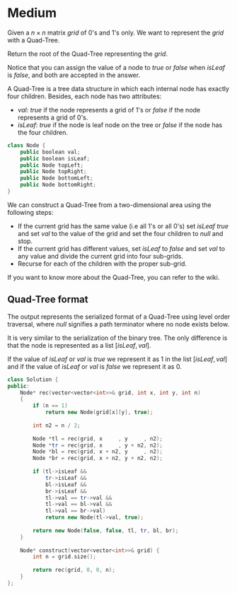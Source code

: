 # Medium

Given a $n \times n$ matrix $grid$ of $0$'s and $1$'s only. We want to represent the $grid$ with a Quad-Tree.

Return the root of the Quad-Tree representing the $grid$.

Notice that you can assign the value of a node to $true$ or $false$ when $isLeaf$ is $false$, and both are accepted in the answer.

A Quad-Tree is a tree data structure in which each internal node has exactly four children. Besides, each node has two attributes:

- $val$: $true$ if the node represents a grid of $1$'s or $false$ if the node represents a grid of $0$'s.
- $isLeaf$: $true$ if the node is leaf node on the tree or $false$ if the node has the four children.

```cpp
class Node {
    public boolean val;
    public boolean isLeaf;
    public Node topLeft;
    public Node topRight;
    public Node bottomLeft;
    public Node bottomRight;
}
```

We can construct a Quad-Tree from a two-dimensional area using the following steps:

- If the current grid has the same value (i.e all $1$'s or all $0$'s) set $isLeaf$ $true$ and set $val$ to the value of the grid and set the four children to $null$ and stop.
- If the current grid has different values, set $isLeaf$ to $false$ and set $val$ to any value and divide the current grid into four sub-grids.
- Recurse for each of the children with the proper sub-grid.

If you want to know more about the Quad-Tree, you can refer to the wiki.

## Quad-Tree format

The output represents the serialized format of a Quad-Tree using level order traversal, where $null$ signifies a path terminator where no node exists below.

It is very similar to the serialization of the binary tree. The only difference is that the node is represented as a list $[isLeaf, val]$.

If the value of $isLeaf$ or $val$ is $true$ we represent it as $1$ in the list $[isLeaf, val]$ and if the value of $isLeaf$ or $val$ is $false$ we represent it as $0$.

```cpp
class Solution {
public:
    Node* rec(vector<vector<int>>& grid, int x, int y, int n)
    {
        if (n == 1)
            return new Node(grid[x][y], true);
        
        int n2 = n / 2;
        
        Node *tl = rec(grid, x     , y     , n2);
        Node *tr = rec(grid, x     , y + n2, n2);
        Node *bl = rec(grid, x + n2, y     , n2);
        Node *br = rec(grid, x + n2, y + n2, n2);
        
        if (tl->isLeaf && 
            tr->isLeaf && 
            bl->isLeaf && 
            br->isLeaf && 
            tl->val == tr->val && 
            tl->val == bl->val && 
            tl->val == br->val)
            return new Node(tl->val, true);
        
        return new Node(false, false, tl, tr, bl, br);
    }
    
    Node* construct(vector<vector<int>>& grid) {
        int n = grid.size();
        
        return rec(grid, 0, 0, n);
    }
};
```
